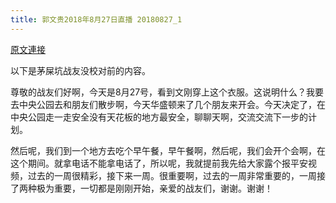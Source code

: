 ```yaml
---
title: 郭文贵2018年8月27日直播 20180827_1
---
```


[原文連接](https://gnews.org/ThreadView/53478181)

以下是茅屎坑战友没校对前的内容。

  尊敬的战友们好啊，今天是8月27号，看到文刚穿上这个衣服。这说明什么？我要去中央公园去和朋友们散步啊，今天华盛顿来了几个朋友来开会。今天决定了，在中央公园走一走安全没有天花板的地方最安全，聊聊天啊，交流交流下一步的计划。

  然后呢，我们到一个地方去吃个早午餐，早午餐啊，然后呢，我们会开个会啊，在这个期间。就拿电话不能拿电话了，所以呢，我就提前我先给大家露个报平安视频，过去的一周很精彩，接下来一周。很重要啊，过去的一周非常重要的，一周接了两种极为重要，一切都是刚刚开始，亲爱的战友们，谢谢。谢谢！
